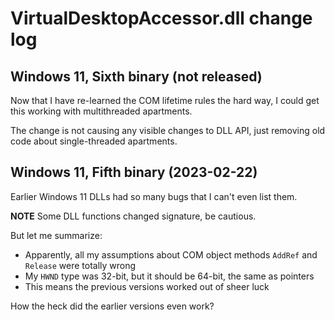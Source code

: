 # VirtualDesktopAccessor.dll change log

## Windows 11, Sixth binary (not released)

Now that I have re-learned the COM lifetime rules the hard way, I could get this working with multithreaded apartments.

The change is not causing any visible changes to DLL API, just removing old code about single-threaded apartments.


## Windows 11, Fifth binary (2023-02-22)

Earlier Windows 11 DLLs had so many bugs that I can't even list them. 

**NOTE** Some DLL functions changed signature, be cautious.

But let me summarize:

* Apparently, all my assumptions about COM object methods `AddRef` and `Release` were totally wrong
* My `HWND` type was 32-bit, but it should be 64-bit, the same as pointers
* This means the previous versions worked out of sheer luck

How the heck did the earlier versions even work? 